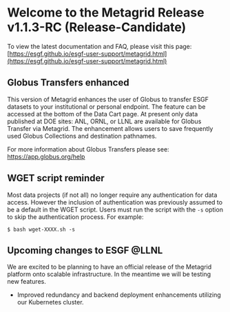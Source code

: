 # Welcome to the Metagrid Release v1.1.3-RC (Release-Candidate)

To view the latest documentation and FAQ, please visit this page:
[https://esgf.github.io/esgf-user-support/metagrid.html](https://esgf.github.io/esgf-user-support/metagrid.html)

## Globus Transfers enhanced

This version of Metagrid enhances the user of Globus to transfer ESGF datasets to your institutional or personal endpoint.  The feature can be accessed at the bottom of the Data Cart page. At present only data published at DOE sites: ANL, ORNL, or LLNL are available for Globus Transfer via Metagrid.  The enhancement allows users to save frequently used Globus Collections and destination pathnames.

For more information about Globus Transfers please see: https://app.globus.org/help

## WGET script reminder

Most data projects (if not all) no longer require any authentication for data access.  However the inclusion of authentication was previously assumed to be a default in the WGET script.  Users must run the script with the `-s` option to skip the authentication process.  For example:
```
$ bash wget-XXXX.sh -s
```

## Upcoming changes to ESGF @LLNL

We are excited to be planning to have an official release of the Metagrid platform onto scalable infrastructure.  In the meantime we will be testing new features.

- Improved redundancy and backend deployment enhancements utilizing our Kubernetes cluster.

